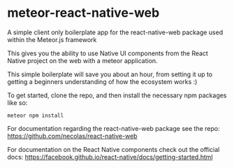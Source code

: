 # meteor-react-native-web
A simple client only boilerplate app for the react-native-web package used within the Meteor.js framework

This gives you the ability to use Native UI components from the React Native project on the web with a meteor application.

This simple boilerplate will save you about an hour, from setting it up to getting a beginners understanding of how the ecosystem works :)

To get started, clone the repo, and then install the necessary npm packages like so:

`meteor npm install`


For documentation regarding the react-native-web package see the repo: https://github.com/necolas/react-native-web

For documentation on the React Native components check out the official docs: https://facebook.github.io/react-native/docs/getting-started.html
